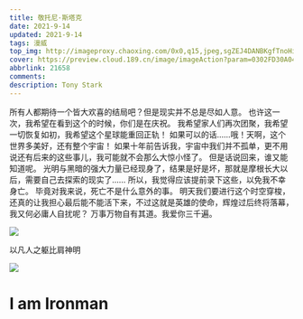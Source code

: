 ```yaml
---
title: 敬托尼·斯塔克
date: 2021-9-14
updated: 2021-9-14
tags: 漫威
top_img: http://imageproxy.chaoxing.com/0x0,q15,jpeg,sgZEJ4DANBKgfTnoHiCV53gFPFFwVZ3fcDfYjFYbezLY/https://p.ananas.chaoxing.com/star3/origin/63083bdc52f7d50c56ff196ce09d194a.png
cover: https://preview.cloud.189.cn/image/imageAction?param=0302FD30A04E13D013FAB701AB8B0A8747E9F65EA2817EDABD2E281AD678AC4815198E95977291932B5B92672402208C04B3A294C80616A74BF8492D588820846B871BFFA8A04A3CA51FF9575C811717E10A2AA35B8E189F9C7A88DD436EF5E5EE3F8D5FAC8DD99FB604F68252C34D98
abbrlink: 21658
comments:
description: Tony Stark
---                                                                                                                                                                                                                                 
```

所有人都期待一个皆大欢喜的结局吧？但是现实并不总是尽如人意。
也许这一次，我希望在看到这个的时候，你们是在庆祝。
我希望家人们再次团聚，我希望一切恢复如初，我希望这个星球能重回正轨！
如果可以的话……哦！天啊，这个世界多美好，还有整个宇宙！
如果十年前告诉我，宇宙中我们并不孤单，更不用说还有后来的这些事儿，我可能就不会那么大惊小怪了。
但是话说回来，谁又能知道呢。
光明与黑暗的强大力量已经现身了，结果是好是坏，那就是摩根长大以后，需要自己去探索的现实了……
所以，我觉得应该提前录下这些，以免我不幸身亡。
毕竟对我来说，死亡不是什么意外的事。
明天我们要进行这个时空穿梭，还真的让我担心最后能不能活下来，不过这就是英雄的使命，辉煌过后终将落幕，我又何必庸人自扰呢？
万事万物自有其道。我爱你三千遍。

![ ](https://preview.cloud.189.cn/image/imageAction?param=BE362AF9545D60ABFE3CE90D0DC6FEAE7E117B18089ACDB61983AEF19BBBB60A73E0738244F447AD9D5EA11B813506C6FF4571CA6E0ECAE3FE3E4D15916F1DFC145A5C851EFDE44DE8E67E8B3D281E5CD73D43029CA7EC1EA560CE5C65818B3DE87DEBE640FBDB37E22C8CC056EB0FB5)
                                                                                                                
以凡人之躯比肩神明
                                                                                                                
![ ](https://preview.cloud.189.cn/image/imageAction?param=79BA35A95D88E906EF850AF760E6F01453CF4520D58FA13B7E81FE08174E99633E6F4C97875F68A1715DA5471F7845737282ABA878DC3B9DABFD81CA2126074B81E305A836D4597C1746AF122B5B49607C2AAD48355A242F8F6974F21EA7D39034290D9BB7718985DA235F7C4E9FB10B)

# I am Ironman


